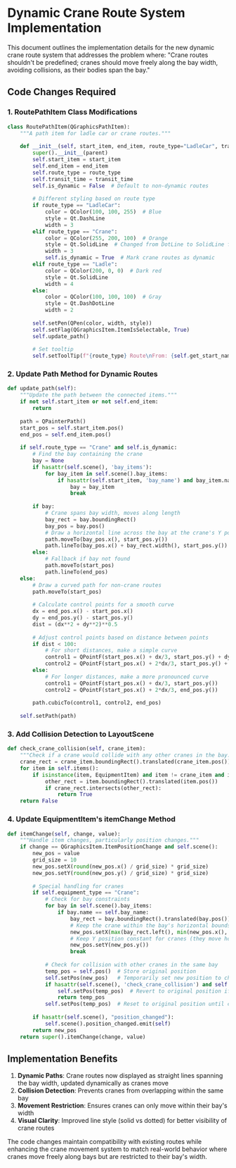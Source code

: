 # Dynamic Crane Route System Implementation

This document outlines the implementation details for the new dynamic crane route system that addresses the problem where:
"Crane routes shouldn't be predefined; cranes should move freely along the bay width, avoiding collisions, as their bodies span the bay."

## Code Changes Required

### 1. RoutePathItem Class Modifications

```python
class RoutePathItem(QGraphicsPathItem):
    """A path item for ladle car or crane routes."""
    
    def __init__(self, start_item, end_item, route_type="LadleCar", transit_time=10, parent=None):
        super().__init__(parent)
        self.start_item = start_item
        self.end_item = end_item
        self.route_type = route_type
        self.transit_time = transit_time
        self.is_dynamic = False  # Default to non-dynamic routes
        
        # Different styling based on route type
        if route_type == "LadleCar":
            color = QColor(100, 100, 255)  # Blue
            style = Qt.DashLine
            width = 3
        elif route_type == "Crane":
            color = QColor(255, 200, 100)  # Orange
            style = Qt.SolidLine  # Changed from DotLine to SolidLine for better visibility
            width = 3
            self.is_dynamic = True  # Mark crane routes as dynamic
        elif route_type == "Ladle":
            color = QColor(200, 0, 0)  # Dark red
            style = Qt.SolidLine
            width = 4
        else:
            color = QColor(100, 100, 100)  # Gray
            style = Qt.DashDotLine
            width = 2
        
        self.setPen(QPen(color, width, style))
        self.setFlag(QGraphicsItem.ItemIsSelectable, True)
        self.update_path()
        
        # Set tooltip
        self.setToolTip(f"{route_type} Route\nFrom: {self.get_start_name()}\nTo: {self.get_end_name()}\nTransit Time: {transit_time} min")
```

### 2. Update Path Method for Dynamic Routes

```python
def update_path(self):
    """Update the path between the connected items."""
    if not self.start_item or not self.end_item:
        return
    
    path = QPainterPath()
    start_pos = self.start_item.pos()
    end_pos = self.end_item.pos()
    
    if self.route_type == "Crane" and self.is_dynamic:
        # Find the bay containing the crane
        bay = None
        if hasattr(self.scene(), 'bay_items'):
            for bay_item in self.scene().bay_items:
                if hasattr(self.start_item, 'bay_name') and bay_item.name == self.start_item.bay_name:
                    bay = bay_item
                    break
        
        if bay:
            # Crane spans bay width, moves along length
            bay_rect = bay.boundingRect()
            bay_pos = bay.pos()
            # Draw a horizontal line across the bay at the crane's Y position
            path.moveTo(bay_pos.x(), start_pos.y())
            path.lineTo(bay_pos.x() + bay_rect.width(), start_pos.y())
        else:
            # Fallback if bay not found
            path.moveTo(start_pos)
            path.lineTo(end_pos)
    else:
        # Draw a curved path for non-crane routes
        path.moveTo(start_pos)
        
        # Calculate control points for a smooth curve
        dx = end_pos.x() - start_pos.x()
        dy = end_pos.y() - start_pos.y()
        dist = (dx**2 + dy**2)**0.5
        
        # Adjust control points based on distance between points
        if dist < 100:
            # For short distances, make a simple curve
            control1 = QPointF(start_pos.x() + dx/3, start_pos.y() + dy/3)
            control2 = QPointF(start_pos.x() + 2*dx/3, start_pos.y() + 2*dy/3)
        else:
            # For longer distances, make a more pronounced curve
            control1 = QPointF(start_pos.x() + dx/3, start_pos.y())
            control2 = QPointF(start_pos.x() + 2*dx/3, end_pos.y())
        
        path.cubicTo(control1, control2, end_pos)
    
    self.setPath(path)
```

### 3. Add Collision Detection to LayoutScene

```python
def check_crane_collision(self, crane_item):
    """Check if a crane would collide with any other cranes in the bay."""
    crane_rect = crane_item.boundingRect().translated(crane_item.pos())
    for item in self.items():
        if isinstance(item, EquipmentItem) and item != crane_item and item.equipment_type == "Crane" and item.bay_name == crane_item.bay_name:
            other_rect = item.boundingRect().translated(item.pos())
            if crane_rect.intersects(other_rect):
                return True
    return False
```

### 4. Update EquipmentItem's itemChange Method

```python
def itemChange(self, change, value):
    """Handle item changes, particularly position changes."""
    if change == QGraphicsItem.ItemPositionChange and self.scene():
        new_pos = value
        grid_size = 10
        new_pos.setX(round(new_pos.x() / grid_size) * grid_size)
        new_pos.setY(round(new_pos.y() / grid_size) * grid_size)
        
        # Special handling for cranes
        if self.equipment_type == "Crane":
            # Check for bay constraints
            for bay in self.scene().bay_items:
                if bay.name == self.bay_name:
                    bay_rect = bay.boundingRect().translated(bay.pos())
                    # Keep the crane within the bay's horizontal bounds
                    new_pos.setX(max(bay_rect.left(), min(new_pos.x(), bay_rect.right() - self.width)))
                    # Keep Y position constant for cranes (they move horizontally along bay)
                    new_pos.setY(new_pos.y())
                    break
            
            # Check for collision with other cranes in the same bay
            temp_pos = self.pos()  # Store original position
            self.setPos(new_pos)   # Temporarily set new position to check collision
            if hasattr(self.scene(), 'check_crane_collision') and self.scene().check_crane_collision(self):
                self.setPos(temp_pos)  # Revert to original position if collision would occur
                return temp_pos
            self.setPos(temp_pos)  # Reset to original position until change is confirmed
        
        if hasattr(self.scene(), "position_changed"):
            self.scene().position_changed.emit(self)
        return new_pos
    return super().itemChange(change, value)
```

## Implementation Benefits

1. **Dynamic Paths**: Crane routes now displayed as straight lines spanning the bay width, updated dynamically as cranes move
2. **Collision Detection**: Prevents cranes from overlapping within the same bay
3. **Movement Restriction**: Ensures cranes can only move within their bay's width
4. **Visual Clarity**: Improved line style (solid vs dotted) for better visibility of crane routes

The code changes maintain compatibility with existing routes while enhancing the crane movement system to match real-world behavior where cranes move freely along bays but are restricted to their bay's width.